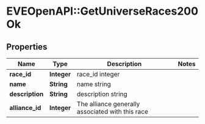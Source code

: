 # EVEOpenAPI::GetUniverseRaces200Ok

## Properties
Name | Type | Description | Notes
------------ | ------------- | ------------- | -------------
**race_id** | **Integer** | race_id integer | 
**name** | **String** | name string | 
**description** | **String** | description string | 
**alliance_id** | **Integer** | The alliance generally associated with this race | 


